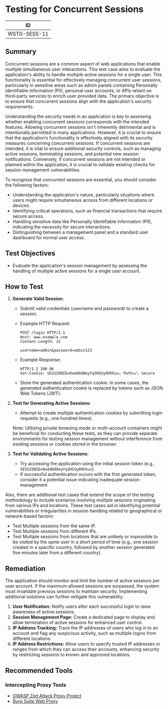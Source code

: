 # Testing for Concurrent Sessions

|ID          |
|------------|
|WSTG-SESS-11|

## Summary

Concurrent sessions are a common aspect of web applications that enable multiple simultaneous user interactions. This test case aims to evaluate the application's ability to handle multiple active sessions for a single user. This functionality is essential for effectively managing concurrent user sessions, particularly in sensitive areas such as admin panels containing Personally Identifiable Information (PII), personal user accounts, or APIs reliant on third-party services to enrich user-provided data. The primary objective is to ensure that concurrent sessions align with the application's security requirements.

Understanding the security needs in an application is key to assessing whether enabling concurrent sessions corresponds with the intended features. Allowing concurrent sessions isn't inherently detrimental and is intentionally permitted in many applications. However, it is crucial to ensure that the application’s functionality is effectively aligned with its security measures concerning concurrent sessions. If concurrent sessions are intended, it is vital to ensure additional security controls, such as managing active sessions, terminating sessions, and potential new session notifications. Conversely, if concurrent sessions are not intended or planned within the application, it is crucial to validate existing checks for session management vulnerabilities.

To recognize that concurrent sessions are essential, you should consider the following factors:

- Understanding the application's nature, particularly situations where users might require simultaneous access from different locations or devices.
- Identifying critical operations, such as financial transactions that require secure access.
- Handling sensitive data like Personally Identifiable Information (PII), indicating the necessity for secure interactions.
- Distinguishing between a management panel and a standard user dashboard for normal user access.

## Test Objectives

- Evaluate the application's session management by assessing the handling of multiple active sessions for a single user account.

## How to Test

1. **Generate Valid Session:**
   - Submit valid credentials (username and password) to create a session.
   - Example HTTP Request:

     ```http
     POST /login HTTP/1.1
     Host: www.example.com
     Content-Length: 32

     username=admin&password=admin123
     ```

   - Example Response:

     ```http
     HTTP/1.1 200 OK
     Set-Cookie: SESSIONID=0add0d8eyYq3HIUy09hhus; Path=/; Secure
     ```

   - Store the generated authentication cookie. In some cases, the generated authentication cookie is replaced by tokens such as JSON Web Tokens (JWT).

2. **Test for Generating Active Sessions:**
   - Attempt to create multiple authentication cookies by submitting login requests (e.g., one hundred times).

   Note: Utilizing private browsing mode or multi-account containers might be beneficial for conducting these tests, as they can provide separate environments for testing session management without interference from existing sessions or cookies stored in the browser.

3. **Test for Validating Active Sessions:**
   - Try accessing the application using the initial session token (e.g., `SESSIONID=0add0d8eyYq3HIUy09hhus`).
   - If successful authentication occurs with the first generated token, consider it a potential issue indicating inadequate session management.

Also, there are additional test cases that extend the scope of the testing methodology to include scenarios involving multiple sessions originating from various IPs and locations. These test cases aid in identifying potential vulnerabilities or irregularities in session handling related to geographical or network-based factors:

- Test Multiple sessions from the same IP.
- Test Multiple sessions from different IPs.
- Test Multiple sessions from locations that are unlikely or impossible to be visited by the same user in a short period of time (e.g., one session created in a specific country, followed by another session generated five minutes later from a different country).

## Remediation

The application should monitor and limit the number of active sessions per user account. If the maximum allowed sessions are surpassed, the system must invalidate previous sessions to maintain security. Implementing additional solutions can further mitigate this vulnerability:

   1. **User Notification:** Notify users after each successful login to raise awareness of active sessions.
   2. **Session Management Page:** Create a dedicated page to display and allow termination of active sessions for enhanced user control.
   3. **IP Address Tracking:** Track the IP addresses of users who log in to an account and flag any suspicious activity, such as multiple logins from different locations.
   4. **IP Address Restrictions:** Allow users to specify trusted IP addresses or ranges from which they can access their accounts, enhancing security by restricting sessions to known and approved locations.

## Recommended Tools

### Intercepting Proxy Tools

- [OWASP Zed Attack Proxy Project](https://www.zaproxy.org)
- [Burp Suite Web Proxy](https://portswigger.net)
